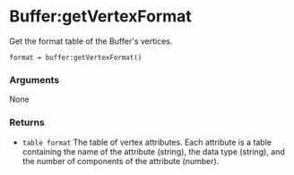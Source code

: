 <!--
category: reference
-->

Buffer:getVertexFormat
===

Get the format table of the Buffer's vertices.

    format = buffer:getVertexFormat()

### Arguments

None

### Returns

- `table format` The table of vertex attributes.  Each attribute is a table containing the name
  of the attribute (string), the data type (string), and the number of components of the attribute
  (number).
